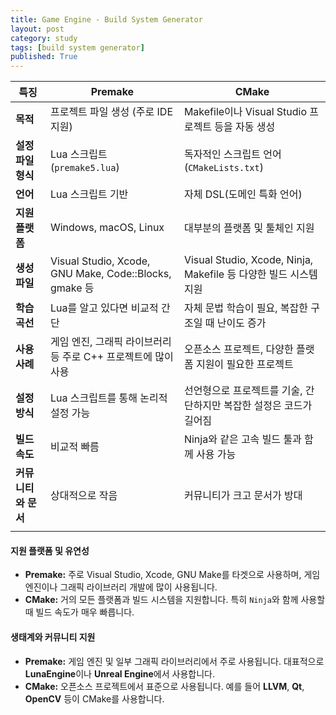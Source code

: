 ```yaml
---
title: Game Engine - Build System Generator
layout: post
category: study
tags: [build system generator]
published: True
--- 
```



| 특징           | Premake                                               | CMake                                                 |
| ------------ | ----------------------------------------------------- | ----------------------------------------------------- |
| **목적**       | 프로젝트 파일 생성 (주로 IDE 지원)                                | Makefile이나 Visual Studio 프로젝트 등을 자동 생성                |
| **설정 파일 형식** | Lua 스크립트 (`premake5.lua`)                             | 독자적인 스크립트 언어 (`CMakeLists.txt`)                       |
| **언어**       | Lua 스크립트 기반                                           | 자체 DSL(도메인 특화 언어)                                     |
| **지원 플랫폼**   | Windows, macOS, Linux                                 | 대부분의 플랫폼 및 툴체인 지원                                     |
| **생성 파일**    | Visual Studio, Xcode, GNU Make, Code::Blocks, gmake 등 | Visual Studio, Xcode, Ninja, Makefile 등 다양한 빌드 시스템 지원 |
| **학습 곡선**    | Lua를 알고 있다면 비교적 간단                                    | 자체 문법 학습이 필요, 복잡한 구조일 때 난이도 증가                        |
| **사용 사례**    | 게임 엔진, 그래픽 라이브러리 등 주로 C++ 프로젝트에 많이 사용                 | 오픈소스 프로젝트, 다양한 플랫폼 지원이 필요한 프로젝트                       |
| **설정 방식**    | Lua 스크립트를 통해 논리적 설정 가능                                | 선언형으로 프로젝트를 기술, 간단하지만 복잡한 설정은 코드가 길어짐                 |
| **빌드 속도**    | 비교적 빠름                                                | Ninja와 같은 고속 빌드 툴과 함께 사용 가능                           |
| **커뮤니티와 문서** | 상대적으로 작음                                              | 커뮤니티가 크고 문서가 방대                                       |
|              |                                                       |                                                       |
#### **지원 플랫폼 및 유연성**
- **Premake:** 주로 Visual Studio, Xcode, GNU Make를 타겟으로 사용하며, 게임 엔진이나 그래픽 라이브러리 개발에 많이 사용됩니다.
- **CMake:** 거의 모든 플랫폼과 빌드 시스템을 지원합니다. 특히 `Ninja`와 함께 사용할 때 빌드 속도가 매우 빠릅니다.
####  **생태계와 커뮤니티 지원**
- **Premake:** 게임 엔진 및 일부 그래픽 라이브러리에서 주로 사용됩니다. 대표적으로 **LunaEngine**이나 **Unreal Engine**에서 사용합니다.
- **CMake:** 오픈소스 프로젝트에서 표준으로 사용됩니다. 예를 들어 **LLVM**, **Qt**, **OpenCV** 등이 CMake를 사용합니다.